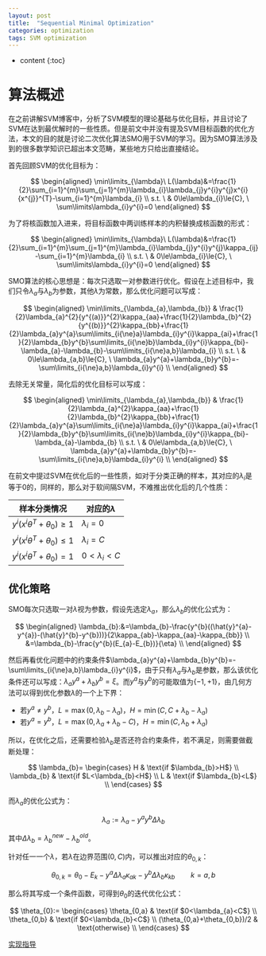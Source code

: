 ```yaml
---
layout: post
title:  "Sequential Minimal Optimization"
categories: optimization
tags: SVM optimization
---
```


* content
{:toc}

# 算法概述

在之前讲解SVM博客中，分析了SVM模型的理论基础与优化目标，并且讨论了SVM在达到最优解时的一些性质。但是前文中并没有提及SVM目标函数的优化方法，本文的目的就是讨论二次优化算法SMO用于SVM的学习。因为SMO算法涉及到的很多数学知识已超出本文范畴，某些地方只给出直接结论。

首先回顾SVM的优化目标为：

$$
\begin{aligned}
\min\limits_{\lambda}\ L(\lambda)&=\frac{1}{2}\sum_{i=1}^{m}\sum_{j=1}^{m}\lambda_{i}\lambda_{j}y^{i}y^{j}x^{i}{x^{j}}^{T}-\sum_{i=1}^{m}\lambda_{i} \\
s.t. \ & 0\le\lambda_{i}\le{C}, \  \sum\limits\lambda_{i}y^{i}=0
\end{aligned}
$$

为了将核函数加入进来，将目标函数中两训练样本的内积替换成核函数的形式：

$$
\begin{aligned}
\min\limits_{\lambda}\ L(\lambda)&=\frac{1}{2}\sum_{i=1}^{m}\sum_{j=1}^{m}\lambda_{i}\lambda_{j}y^{i}y^{j}\kappa_{ij}-\sum_{i=1}^{m}\lambda_{i} \\
s.t. \ & 0\le\lambda_{i}\le{C}, \  \sum\limits\lambda_{i}y^{i}=0
\end{aligned}
$$

SMO算法的核心思想是：每次只选取一对参数进行优化。假设在上述目标中，我们只令$\lambda_{a}$与$\lambda_{b}$为参数，其他$\lambda$为常数，那么优化问题可以写成：

$$
\begin{aligned}
\min\limits_{\lambda_{a},\lambda_{b}} & \frac{1}{2}\lambda_{a}^{2}{y^{(a)}}^{2}\kappa_{aa}+\frac{1}{2}\lambda_{b}^{2}{y^{(b)}}^{2}\kappa_{bb}+\frac{1}{2}\lambda_{a}y^{a}\sum\limits_{i{\ne}a}\lambda_{i}y^{i}\kappa_{ai}+\frac{1}{2}\lambda_{b}y^{b}\sum\limits_{i{\ne}b}\lambda_{i}y^{i}\kappa_{bi}-\lambda_{a}-\lambda_{b}-\sum\limits_{i{\ne}a,b}\lambda_{i} \\
s.t. \ & 0\le\lambda_{a,b}\le{C}, \  \lambda_{a}y^{a}+\lambda_{b}y^{b}=-\sum\limits_{i{\ne}a,b}\lambda_{i}y^{i} \\
\end{aligned}
$$

去除无关常量，简化后的优化目标可以写成：

$$
\begin{aligned}
\min\limits_{\lambda_{a},\lambda_{b}} & \frac{1}{2}\lambda_{a}^{2}\kappa_{aa}+\frac{1}{2}\lambda_{b}^{2}\kappa_{bb}+\frac{1}{2}\lambda_{a}y^{a}\sum\limits_{i{\ne}a}\lambda_{i}y^{i}\kappa_{ai}+\frac{1}{2}\lambda_{b}y^{b}\sum\limits_{i{\ne}b}\lambda_{i}y^{i}\kappa_{bi}-\lambda_{a}-\lambda_{b} \\
s.t. \ & 0\le\lambda_{a,b}\le{C}, \  \lambda_{a}y^{a}+\lambda_{b}y^{b}=-\sum\limits_{i{\ne}a,b}\lambda_{i}y^{i} \\
\end{aligned}
$$

在前文中提过SVM在优化后的一些性质，如对于分类正确的样本，其对应的$\lambda_{i}$是等于$0$的，同样的，那么对于软间隔SVM，不难推出优化后的几个性质：

|样本分类情况|对应的$\lambda$|
|-|-|
|$y^{i}(x^{i}\theta^{T}+\theta_{0}){\ge}1$|$\lambda_{i}=0$|
|$y^{i}(x^{i}\theta^{T}+\theta_{0}){\le}1$|$\lambda_{i}=C$|
|$y^{i}(x^{i}\theta^{T}+\theta_{0})=1$|$0<\lambda_{i}<C$|

## 优化策略

SMO每次只选取一对$\lambda$视为参数，假设先选定$\lambda_{a}$，那么$\lambda_{b}$的优化公式为：

$$
\begin{aligned}
    \lambda_{b}:&=\lambda_{b}-\frac{y^{b}((\hat{y}^{a}-y^{a})-(\hat{y}^{b}-y^{b}))}{2\kappa_{ab}-\kappa_{aa}-\kappa_{bb}} \\
    &=\lambda_{b}-\frac{y^{b}(E_{a}-E_{b})}{\eta} \\
\end{aligned}
$$

然后再看优化问题中的约束条件$\lambda_{a}y^{a}+\lambda_{b}y^{b}=-\sum\limits_{i{\ne}a,b}\lambda_{i}y^{i}$，由于只有$\lambda_{a}$与$\lambda_{b}$是参数，那么该优化条件还可以写成：$\lambda_{a}y^{a}+\lambda_{b}y^{b}=\xi$。而$y^{a}$与$y^{b}$的可能取值为$\{-1,+1\}$，由几何方法可以得到优化参数$\lambda$的一个上下界：

- 若$y^{a}{\ne}y^{b}$，$L=\max(0,\lambda_{b}-\lambda_{a})$，$H=\min(C,C+\lambda_{b}-\lambda_{a})$
- 若$y^{a}=y^{b}$，$L=\max(0,\lambda_{a}+\lambda_{b}-C)$，$H=\min(C,\lambda_{b}+\lambda_{a})$

所以，在优化之后，还需要检验$\lambda_{b}$是否还符合约束条件，若不满足，则需要做截断处理：

$$
\lambda_{b}=
\begin{cases}
    H & \text{if $\lambda_{b}>H$} \\
    \lambda_{b} & \text{if $L<\lambda_{b}<H$} \\
    L & \text{if $\lambda_{b}<L$} \\
\end{cases}
$$

而$\lambda_{a}$的优化公式为：

$$
\lambda_{a}:=\lambda_{a}-y^{a}y^{b}\Delta\lambda_{b}
$$

其中$\Delta\lambda_{b}=\lambda_{b}^{new}-\lambda_{b}^{old}$。

针对任一一个$\lambda$，若$\lambda$在边界范围$(0,C)$内，可以推出对应的$\theta_{0,k}$：

$$
\theta_{0,k}=\theta_{0}-E_{k}-y^{a}\Delta\lambda_{a}\kappa_{ak}-y^{b}\Delta\lambda_{b}\kappa_{kb} \qquad k={a,b}
$$

那么将其写成一个条件函数，可得到$\theta_{0}$的迭代优化公式：

$$
\theta_{0}:=
\begin{cases}
    \theta_{0,a} & \text{if $0<\lambda_{a}<C$} \\
    \theta_{0,b} & \text{if $0<\lambda_{b}<C$} \\
    (\theta_{0,a}+\theta_{0,b})/2 & \text{otherwise} \\
\end{cases}
$$

[实现指导](https://github.com/Daya-Jin/ML_for_learner/blob/master/svm/SMO.ipynb)